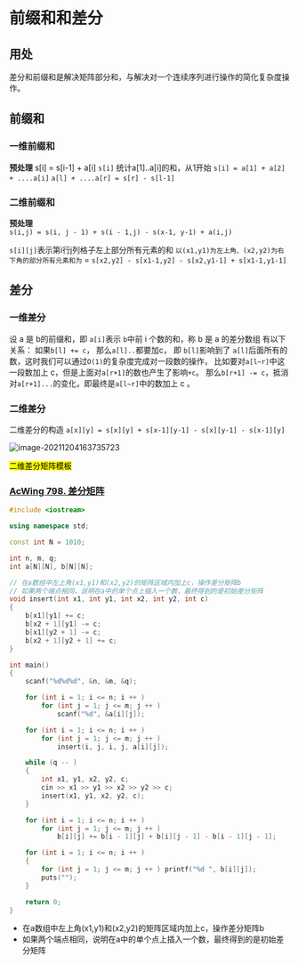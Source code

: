 # 前缀和和差分
## 用处
差分和前缀和是解决矩阵部分和，与解决对一个连续序列进行操作的简化复杂度操作。
## 前缀和
### 一维前缀和
**预处理**  s[i] = s[i-1] + a[i]
`s[i]` 统计a[1]..a[i]的和，从1开始
`s[i] = a[1] + a[2] + ....a[i]`
`a[l] + ....a[r] = s[r] - s[l-1]`

### 二维前缀和
**预处理**  
`s(i,j) = s(i, j - 1) + s(i - 1,j) - s(x-1, y-1) + a(i,j)`

`s[i][j]`表示第i行j列格子左上部分所有元素的和
`以(x1,y1)为左上角、(x2,y2)为右下角的部分所有元素和为` = `s[x2,y2] - s[x1-1,y2] - s[x2,y1-1] + s[x1-1,y1-1]`



## 差分
### 一维差分
设 a 是 b的前缀和，即 `a[i]`表示 `b`中前 i 个数的和，称 b 是 a 的差分数组
有以下关系：
如果`b[l] += c`， 那么`a[l]..`都要加c， 即 `b[l]`影响到了 `a[l]`后面所有的数，这时我们可以通过`O(1)`的复杂度完成对一段数的操作，
比如要对`a[l~r]`中这一段数加上 c，但是上面对`a[r+1]`的数也产生了影响`+c`。
那么`b[r+1] -= c`，抵消对`a[r+1]...`的变化，即最终是`a[l~r]`中的数加上 c 。

### 二维差分
二维差分的构造
`a[x][y] = s[x][y] + s[x-1][y-1] - s[x][y-1] - s[x-1][y]`

![image-20211204163735723](https://cdn.jsdelivr.net/gh/moon-Light404/my-picGo@master/img/202112041637298.png)



<mark>二维差分矩阵模板</mark>

### <a href = "https://www.acwing.com/activity/content/code/content/39800/">AcWing 798. 差分矩阵</a>

```c++
#include <iostream>

using namespace std;

const int N = 1010;

int n, m, q;
int a[N][N], b[N][N];

// 在a数组中左上角(x1,y1)和(x2,y2)的矩阵区域内加上c，操作差分矩阵b
// 如果两个端点相同，说明在a中的单个点上插入一个数，最终得到的是初始差分矩阵
void insert(int x1, int y1, int x2, int y2, int c)
{
    b[x1][y1] += c;
    b[x2 + 1][y1] -= c;
    b[x1][y2 + 1] -= c;
    b[x2 + 1][y2 + 1] += c;
}

int main()
{
    scanf("%d%d%d", &n, &m, &q);

    for (int i = 1; i <= n; i ++ )
        for (int j = 1; j <= m; j ++ )
            scanf("%d", &a[i][j]);

    for (int i = 1; i <= n; i ++ )
        for (int j = 1; j <= m; j ++ )
            insert(i, j, i, j, a[i][j]);

    while (q -- )
    {
        int x1, y1, x2, y2, c;
        cin >> x1 >> y1 >> x2 >> y2 >> c;
        insert(x1, y1, x2, y2, c);
    }

    for (int i = 1; i <= n; i ++ )
        for (int j = 1; j <= m; j ++ )
            b[i][j] += b[i - 1][j] + b[i][j - 1] - b[i - 1][j - 1];

    for (int i = 1; i <= n; i ++ )
    {
        for (int j = 1; j <= m; j ++ ) printf("%d ", b[i][j]);
        puts("");
    }

    return 0;
}
```

- 在a数组中左上角(x1,y1)和(x2,y2)的矩阵区域内加上c，操作差分矩阵b
- 如果两个端点相同，说明在a中的单个点上插入一个数，最终得到的是初始差分矩阵